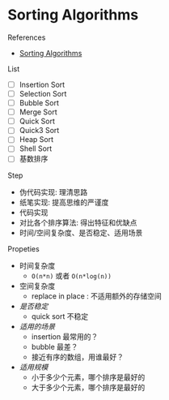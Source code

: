 # Sorting Algorithms

References

- [Sorting Algorithms](https://www.toptal.com/developers/sorting-algorithms)

List

- [ ] Insertion Sort
- [ ] Selection Sort
- [ ] Bubble Sort
- [ ] Merge Sort
- [ ] Quick Sort
- [ ] Quick3 Sort
- [ ] Heap Sort
- [ ] Shell Sort
- [ ] 基数排序

Step

- 伪代码实现: 理清思路
- 纸笔实现: 提高思维的严谨度
- 代码实现
- 对比各个排序算法: 得出特征和优缺点
- 时间/空间复杂度、是否稳定、适用场景

Propeties

- 时间复杂度
    - `O(n*n)` 或者 `O(n*log(n))`
- 空间复杂度
    - replace in place : 不适用额外的存储空间
- _是否稳定_
    - quick sort 不稳定
- _适用的场景_
    - insertion 最常用的？
    - bubble 最差？
    - 接近有序的数组，用谁最好？
- _适用规模_
    - 小于多少个元素，哪个排序是最好的
    - 大于多少个元素，哪个排序是最好的
